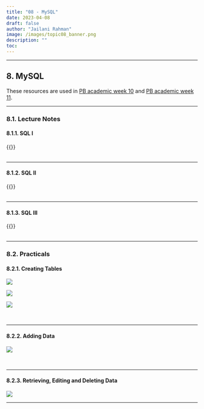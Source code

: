```yaml
---
title: "08 - MySQL"
date: 2023-04-08
draft: false
author: "Jailani Rahman"
image: /images/topic08_banner.png
description: ""
toc:
---
```


---

## 8. MySQL

These resources are used in <a href="/logs/weekly/week-11">PB academic week 10</a> and <a href="/logs/weekly/week-12">PB academic week 11</a>.

---

### 8.1. Lecture Notes
#### 8.1.1. SQL I
<div>{{<embed-pdf url="../resources/08a - Structured Query Language I.pdf">}}</div>

<br>

---

#### 8.1.2. SQL II
<div>{{<embed-pdf url="../resources/08b - Structured Query Language II.pdf">}}</div>

<br>

---

#### 8.1.3. SQL III
<div>{{<embed-pdf url="../resources/08c - Structured Query Language III.pdf">}}</div>

<br>

---

### 8.2. Practicals

#### 8.2.1. Creating Tables
![](../resources/08d%20-%20Structured%20Query%20Language%20Exercise%20I.png)

![](../resources/08e%20-%20Structured%20Query%20Language%20Exercise%20II.png)

![](../resources/08f%20-%20Structured%20Query%20Language%20Exercise%20III.png)

<br>

---

#### 8.2.2. Adding Data

![](../resources/08g%20-%20Structured%20Query%20Language%20Exercise%20IV.png)

<br>

---

#### 8.2.3. Retrieving, Editing and Deleting Data

![](../resources/08g%20-%20Structured%20Query%20Language%20Exercise%20V.png)

---